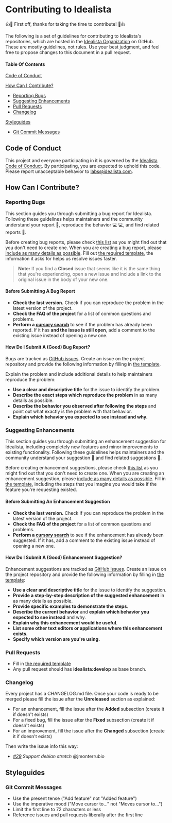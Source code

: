 # Contributing to Idealista

:+1::tada: First off, thanks for taking the time to contribute! :tada::+1:

The following is a set of guidelines for contributing to Idealista's repositories, which are hosted in the [Idealista Organization](https://github.com/idealista) on GitHub. These are mostly guidelines, not rules. Use your best judgment, and feel free to propose changes to this document in a pull request.

#### Table Of Contents

[Code of Conduct](#code-of-conduct)

[How Can I Contribute?](#how-can-i-contribute)
  * [Reporting Bugs](#reporting-bugs)
  * [Suggesting Enhancements](#suggesting-enhancements)
  * [Pull Requests](#pull-requests)
  * [Changelog](#changelog)

[Styleguides](#styleguides)
  * [Git Commit Messages](#git-commit-messages)

## Code of Conduct

This project and everyone participating in it is governed by the [Idealista Code of Conduct](CODE_OF_CONDUCT.md). By participating, you are expected to uphold this code. Please report unacceptable behavior to [labs@idealista.com](mailto:labs@idealista.com).


## How Can I Contribute?

### Reporting Bugs

This section guides you through submitting a bug report for Idealista. Following these guidelines helps maintainers and the community understand your report :pencil:, reproduce the behavior :computer: :computer:, and find related reports :mag_right:.

Before creating bug reports, please check [this list](#before-submitting-a-bug-report) as you might find out that you don't need to create one. When you are creating a bug report, please [include as many details as possible](#how-do-i-submit-a-good-bug-report). Fill out [the required template](ISSUE_TEMPLATE.md), the information it asks for helps us resolve issues faster.

> **Note:** If you find a **Closed** issue that seems like it is the same thing that you're experiencing, open a new issue and include a link to the original issue in the body of your new one.

#### Before Submitting A Bug Report

* **Check the last version.** Check if you can reproduce the problem in the latest version of the project.
* **Check the FAQ of the project** for a list of common questions and problems.
* **Perform a [cursory search](https://github.com/issues?q=+is%3Aissue+user%3Aidealista)** to see if the problem has already been reported. If it has **and the issue is still open**, add a comment to the existing issue instead of opening a new one.

#### How Do I Submit A (Good) Bug Report?

Bugs are tracked as [GitHub issues](https://guides.github.com/features/issues/). Create an issue on the project repository and provide the following information by filling in [the template](ISSUE_TEMPLATE.md).

Explain the problem and include additional details to help maintainers reproduce the problem:

* **Use a clear and descriptive title** for the issue to identify the problem.
* **Describe the exact steps which reproduce the problem** in as many details as possible.
* **Describe the behavior you observed after following the steps** and point out what exactly is the problem with that behavior.
* **Explain which behavior you expected to see instead and why.**

### Suggesting Enhancements

This section guides you through submitting an enhancement suggestion for Idealista, including completely new features and minor improvements to existing functionality. Following these guidelines helps maintainers and the community understand your suggestion :pencil: and find related suggestions :mag_right:.

Before creating enhancement suggestions, please check [this list](#before-submitting-an-enhancement-suggestion) as you might find out that you don't need to create one. When you are creating an enhancement suggestion, please [include as many details as possible](#how-do-i-submit-a-good-enhancement-suggestion). Fill in [the template](ISSUE_TEMPLATE.md), including the steps that you imagine you would take if the feature you're requesting existed.

#### Before Submitting An Enhancement Suggestion

* **Check the last version.** Check if you can reproduce the problem in the latest version of the project.
* **Check the FAQ of the project** for a list of common questions and problems.
* **Perform a [cursory search](https://github.com/issues?q=+is%3Aissue+user%3Aidealista)** to see if the enhancement has already been suggested. If it has, add a comment to the existing issue instead of opening a new one.

#### How Do I Submit A (Good) Enhancement Suggestion?

Enhancement suggestions are tracked as [GitHub issues](https://guides.github.com/features/issues/). Create an issue on the project repository and provide the following information by filling in [the template](ISSUE_TEMPLATE.md):

* **Use a clear and descriptive title** for the issue to identify the suggestion.
* **Provide a step-by-step description of the suggested enhancement** in as many details as possible.
* **Provide specific examples to demonstrate the steps**.
* **Describe the current behavior** and **explain which behavior you expected to see instead** and why.
* **Explain why this enhancement would be useful**.
* **List some other text editors or applications where this enhancement exists.**
* **Specify which version are you're using.**

### Pull Requests

* Fill in [the required template](PULL_REQUEST_TEMPLATE.md)
* Any pull request should has **idealista:develop** as base branch.

### Changelog

Every project has a CHANGELOG.md file. Once your code is ready to be merged please fill the issue after the **Unreleased** section as explained:

* For an enhancement, fill the issue after the **Added** subsection (create it if doesn't exists)
* For a fixed bug, fill the issue after the **Fixed** subsection (create it if doesn't exists)
* For an improvement, fill the issue after the **Changed** subsection (create it if doesn't exists)

Then write the issue info this way:

- *[#29](https://github.com/idealista/nginx-role/issues/29) Support debian stretch* @jmonterrubio

## Styleguides

### Git Commit Messages

* Use the present tense ("Add feature" not "Added feature")
* Use the imperative mood ("Move cursor to..." not "Moves cursor to...")
* Limit the first line to 72 characters or less
* Reference issues and pull requests liberally after the first line